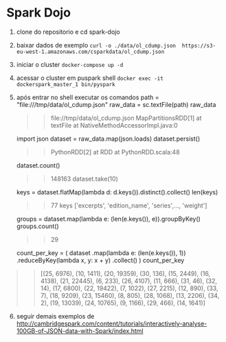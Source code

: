 Spark Dojo
=========


1. clone do repositorio e cd spark-dojo
2. baixar dados de exemplo ```curl -o ./data/ol_cdump.json  https://s3-eu-west-1.amazonaws.com/csparkdata/ol_cdump.json```
3. iniciar o cluster ```docker-compose up -d```
4. acessar o cluster em puspark shell ```docker exec -it dockerspark_master_1 bin/pyspark```
5. após entrar no shell executar os comandos
   path = "file:///tmp/data/ol_cdump.json"
   raw_data = sc.textFile(path)
   raw_data
   >> file://tmp/data/ol_cdump.json MapPartitionsRDD[1] at textFile at NativeMethodAccessorImpl.java:0

   import json
   dataset = raw_data.map(json.loads)
   dataset.persist()
   >> PythonRDD[2] at RDD at PythonRDD.scala:48

   dataset.count()
   >> 148163
   dataset.take(10)

   keys = dataset.flatMap(lambda d: d.keys()).distinct().collect()
   len(keys)
   >> 77
   keys
   >> ['excerpts', 'edition_name', 'series',..., 'weight']

   groups = dataset.map(lambda e: (len(e.keys()), e)).groupByKey()
   groups.count()
   >> 29

   count_per_key = (
    dataset
    .map(lambda e: (len(e.keys()), 1))
    .reduceByKey(lambda x, y: x + y)
    .collect()
  )
  count_per_key
  >> [(25, 6976), (10, 1411), (20, 19359), (30, 136), (15, 2449), (16, 4138), (21, 22445), (6, 233), (26, 4107), (11, 666), (31, 46), (32, 14), (17, 6800), (22, 19422), (7, 1022), (27, 2215), (12, 890), (33, 7), (18, 9209), (23, 15460), (8, 805), (28, 1068), (13, 2206), (34, 2), (19, 13039), (24, 10765), (9, 1166), (29, 466), (14, 1641)]

 6. seguir demais exemplos de http://cambridgespark.com/content/tutorials/interactively-analyse-100GB-of-JSON-data-with-Spark/index.html

